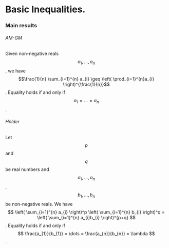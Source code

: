 # Basic Inequalities.

### Main results

###### AM-GM
Given non-negative reals $$a_{1}, \dots, a_{n}$$, we have $$\frac{1}{n} \sum_{i=1}^{n} a_{i} \geq \left( \prod_{i=1}^{n}a_{i} \right)^{\frac{1}{n}}$$.
Equality holds if and only if $$a_{1}=\dots=a_{n}$$.


###### Hölder
Let $$p$$ and $$q$$ be real numbers and $$a_{1}, \dots, a_{n}$$, $$b_{1}, \dots, b_{n}$$ be non-negative reals. We have
$$ \left( \sum_{i=1}^{n} a_{i} \right)^p \left( \sum_{i=1}^{n} b_{i} \right)^q = \left( \sum_{i=1}^{n} a_{i}b_{i} \right)^{p+q} $$.
Equality holds if and only if $$ \frac{a_{1}}{b_{1}} = \dots = \frac{a_{n}}{b_{n}} = \lambda $$. 


